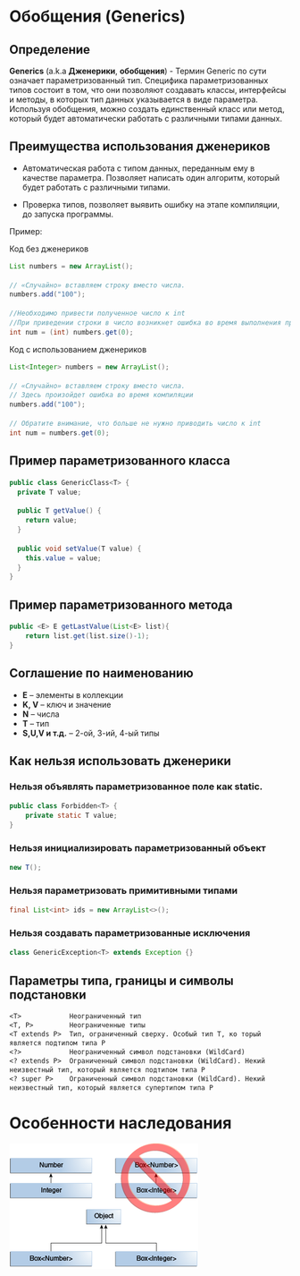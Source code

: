 # Обобщения (Generics)

## Определение

**Generics** (a.k.a **Дженерики**, **обобщения**) - Термин Generic по сути означает параметризованный тип. 
Специфика параметризованных типов состоит в том, что они позволяют создавать
классы, интерфейсы и методы, в которых тип данных указывается в виде параметра. Используя обобщения, можно
создать единственный класс или метод, который будет автоматически работать с различными типами данных.

## Преимущества использования дженериков

* Автоматическая работа с типом данных, переданным ему в качестве параметра. Позволяет написать один алгоритм, 
который будет работать с различными типами.

* Проверка типов, позволяет выявить ошибку на этапе компиляции, до запуска программы.

Пример:

 Код без дженериков

```java
List numbers = new ArrayList();

// «Случайно» вставляем строку вместо числа.
numbers.add("100");

//Необходимо привести полученное число к int
//При приведении строки в число возникнет ошибка во время выполнения программы
int num = (int) numbers.get(0);
```

Код с использованием дженериков

```java
List<Integer> numbers = new ArrayList();

// «Случайно» вставляем строку вместо числа.
// Здесь произойдет ошибка во время компиляции
numbers.add("100");

// Обратите внимание, что больше не нужно приводить число к int
int num = numbers.get(0);
```
## Пример параметризованного класса

```java
public class GenericClass<T> {
  private T value;

  public T getValue() {
    return value;
  }

  public void setValue(T value) {
    this.value = value;
  }
}
```

## Пример параметризованного метода

```java
public <E> E getLastValue(List<E> list){
    return list.get(list.size()-1);
}
```

## Соглашение по наименованию

- **E** – элементы в коллекции
- **K, V** – ключ и значение
- **N** – числа
- **T** – тип
- **S,U,V и т.д.** – 2-ой, 3-ий, 4-ый типы

## Как нельзя использовать дженерики

### Нельзя объявлять параметризованное поле как static.

```java
public class Forbidden<T> {
    private static T value;
}
```

### Нельзя инициализировать параметризованный объект

```java
new T();
```
### Нельзя параметризовать примитивными типами

```java
final List<int> ids = new ArrayList<>();
```
### Нельзя создавать параметризованные исключения

```java
class GenericException<T> extends Exception {}
```

## Параметры типа, границы и символы подстановки


```
<T>            Неограниченный тип
<T, P>         Неограниченные типы
<T extends P>  Тип, ограниченный сверху. Особый тип T, ко торый является подтипом типа P
<?>            Неограниченный символ подстановки (WildCard)
<? extends P>  Ограниченный символ подстановки (WildCard). Некий неизвестный тип, который является подтипом типа P
<? super P>    Ограниченный символ подстановки (WildCard). Некий неизвестный тип, который является супертипом типа P
```
# Особенности наследования

![img.png](img/img.png)